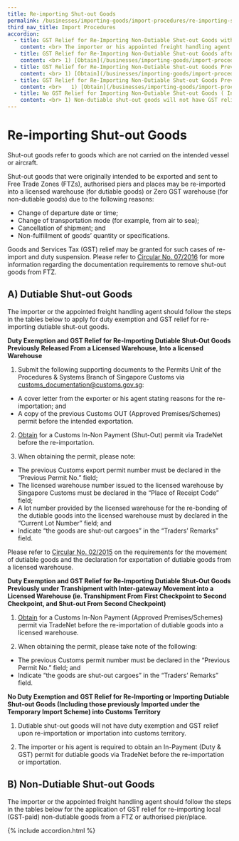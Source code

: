 ```yaml
---
title: Re-importing Shut-out Goods
permalink: /businesses/importing-goods/import-procedures/re-importing-shut-out-goods
third_nav_title: Import Procedures
accordion: 
  - title: GST Relief for Re-Importing Non-Dutiable Shut-out Goods within 24 hours of entering FTZ or Authorised Pier/Place into Customs Territory ( not previously Released from a Zero GST Warehouse, not under the Temporary Import Scheme and not under Transhipment with Inter-Gateway Movement)
    content: <br> The importer or his appointed freight handling agent is required to produce the following supporting documents to the checkpoint officers for verification during cargo clearance - <br><br> - A cover letter stating reasons for the re-importation; <br> -  Delivery note; <br> - Commercial invoice; and <br> - Other relevant supporting documents.
  - title: GST Relief for Re-Importing Non-Dutiable Shut-out Goods after 24 hours of entering FTZ or Authorised Pier/Place into Customs Territory ( not previously Released from a Zero GST Warehouse, not under the Temporary Import Scheme and not under Transhipment with Inter-Gateway Movement)
    content: <br> 1) [Obtain](/businesses/importing-goods/import-procedures/) a Customs In-Non Payment (Shut-Out) permit via TradeNet before the re-importation. <br><br> 2) When obtaining the permit, please take note of the following - <br><br> -   The previous customs permit number must be declared in the "Previous Permit No." field; and <br> -   Indicate "the goods are shut-out cargoes" in the "Traders' Remarks" field. <br><br> 3) Produce the permit and supporting documents (for example, commercial invoice, packing list and Bill of Lading) to the checkpoint officers for verification during cargo clearance.   
  - title: GST Relief for Re-Importing Non-Dutiable Shut-out Goods Previously Released from a Zero GST Warehouse, into a Zero GST Warehouse
    content: <br> 1) [Obtain](/businesses/importing-goods/import-procedures/) a Customs In-Non-Payment (Shut-out) permit via TradeNet before the re-importation of non-dutiable goods into a Zero GST warehouse. <br><br> 2) When obtaining the permit, please take note of the following - <br><br> -   The previous customs permit number must be declared in the "Previous Permit No." field; and <br> -   Indicate "the goods are shut-out cargoes" in the "Traders' Remarks" field.
  - title: GST Relief for Re-Importing Non-Dutiable Shut-out Goods Previously Under Transhipment with Inter-Gateway Movement ( i.e. Transhipment from first Checkpoint to second CheckPoint, and Shut-out from Second CheckPoint) Into a Zero GST Warehouse
    content: <br>   1) [Obtain](/businesses/importing-goods/import-procedures/) a Customs In-Non-Payment (Approved Premises/Schemes) permit via TradeNet before the importation of non-dutiable goods into a Zero GST warehouse. <br><br> 2) When obtaining the permit, please take note of the following - <br><br> -   The previous customs permit number must be declared in the "Previous Permit No." field; and <br> -   Indicate "the goods are shut-out cargoes" in the "Traders' Remarks" field. 
  - title: No GST Relief for Importing Non-Dutiable Shut-out Goods ( Including those previously imported under the Temporary Import Scheme) into Customs Territory
    content: <br> 1) Non-dutiable shut-out goods will not have GST relief upon re-importation or importation into Customs territory. <br><br> 2) The importer or his agent is required to obtain an In-Payment (GST) permit for non-dutiable goods via TradeNet before the re-importation or importation.
---
```


# Re-importing Shut-out Goods

Shut-out goods refer to goods which are not carried on the intended vessel or aircraft.

Shut-out goods that were originally intended to be exported and sent to Free Trade Zones (FTZs), authorised piers and places may be re-imported into a licensed warehouse (for dutiable goods) or Zero GST warehouse (for non-dutiable goods) due to the following reasons:

-   Change of departure date or time;
-   Change of transportation mode (for example, from air to sea);
-   Cancellation of shipment; and
-   Non-fulfillment of goods’ quantity or specifications.

Goods and Services Tax (GST) relief may be granted for such cases of re-import and duty suspension. Please refer to  [Circular No. 07/2016](/news-and-media/circulars/2016-04-26-Circular072016.pdf) for more information regarding the documentation requirements to remove shut-out goods from FTZ.

## A) Dutiable Shut-out Goods

The importer or the appointed freight handling agent should follow the steps in the tables below to apply for duty exemption and GST relief for re-importing dutiable shut-out goods.


**Duty Exemption and GST Relief for Re-Importing Dutiable Shut-Out Goods Previously Released From a Licensed Warehouse, Into a licensed Warehouse**

1) Submit the following supporting documents to the Permits Unit of the Procedures & Systems Branch of Singapore Customs via [customs_documentation@customs.gov.sg](mailto:customs_documentation@customs.gov.sg):

-   A cover letter from the exporter or his agent stating reasons for the re-importation; and
-   A copy of the previous Customs OUT (Approved Premises/Schemes) permit before the intended exportation.

2) [Obtain](/businesses/importing-goods/import-procedures/) for a Customs In-Non Payment (Shut-Out) permit via TradeNet before the re-importation.

3) When obtaining the permit, please note:

-   The previous Customs export permit number must be declared in the “Previous Permit No.” field;
-   The licensed warehouse number issued to the licensed warehouse by Singapore Customs must be declared in the “Place of Receipt Code” field;
-   A lot number provided by the licensed warehouse for the re-bonding of the dutiable goods into the licensed warehouse must by declared in the “Current Lot Number” field; and
-   Indicate “the goods are shut-out cargoes” in the “Traders’ Remarks” field.

Please refer to  [Circular No. 02/2015](/news-and-media/circulars/2015-01-19-Circular022015.pdf) on the requirements for the movement of dutiable goods and the declaration for exportation of dutiable goods from a licensed warehouse.

**Duty Exemption and GST Relief for Re-Importing Dutiable Shut-Out Goods Previously under Transhipment with Inter-gateway Movement into a Licensed Warehouse (ie. Transhipment From First Checkpoint to Second Checkpoint, and Shut-out From Second Checkpoint)**

1) [Obtain](/businesses/importing-goods/import-procedures/) for a Customs In-Non Payment (Approved Premises/Schemes) permit via TradeNet before the re-importation of dutiable goods into a licensed warehouse.

2) When obtaining the permit, please take note of the following:

-   The previous Customs permit number must be declared in the “Previous Permit No.” field; and
-   Indicate “the goods are shut-out cargoes” in the “Traders’ Remarks” field.

**No Duty Exemption and GST Relief for Re-Importing or Importing Dutiable Shut-out Goods (Including those previously Imported under the Temporary Import Scheme) into Customs Territory**

1) Dutiable shut-out goods will not have duty exemption and GST relief upon re-importation or importation into customs territory.

2) The importer or his agent is required to obtain an In-Payment (Duty & GST) permit for dutiable goods via TradeNet before the re-importation or importation.

## B) Non-Dutiable Shut-out Goods

The importer or the appointed freight handling agent should follow the steps in the tables below for the application of GST relief for re-importing local (GST-paid) non-dutiable goods from a FTZ or authorised pier/place.

{% include accordion.html %}

